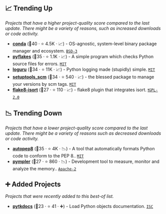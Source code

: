 ## 📈 Trending Up

_Projects that have a higher project-quality score compared to the last update. There might be a variety of reasons, such as increased downloads or code activity._

- <b><a href="https://github.com/conda/conda">conda</a></b> (🥈40 ·  ⭐ 4.5K · 📈) - OS-agnostic, system-level binary package manager and ecosystem. <code><a href="http://bit.ly/3aKzpTv">BSD-3</a></code>
- <b><a href="https://github.com/PyCQA/pyflakes">pyflakes</a></b> (🥇35 ·  ⭐ 1.1K · 📈) - A simple program which checks Python source files for errors. <code><a href="http://bit.ly/34MBwT8">MIT</a></code>
- <b><a href="https://github.com/Delgan/loguru">loguru</a></b> (🥈34 ·  ⭐ 11K · 📈) - Python logging made (stupidly) simple. <code><a href="http://bit.ly/34MBwT8">MIT</a></code>
- <b><a href="https://github.com/pypa/setuptools_scm">setuptools_scm</a></b> (🥈34 ·  ⭐ 540 · 📈) - the blessed package to manage your versions by scm tags. <code><a href="http://bit.ly/34MBwT8">MIT</a></code>
- <b><a href="https://github.com/gforcada/flake8-isort">flake8-isort</a></b> (🥉27 ·  ⭐ 110 · 📈) - flake8 plugin that integrates isort. <code><a href="http://bit.ly/2KucAZR">❗️GPL-2.0</a></code> <code><img src="https://cdn.iconscout.com/icon/free/png-256/8-eight-digital-number-numerical-numbers-36025.png" style="display:inline;" width="13" height="13"></code>

## 📉 Trending Down

_Projects that have a lower project-quality score compared to the last update. There might be a variety of reasons such as decreased downloads or code activity._

- <b><a href="https://github.com/hhatto/autopep8">autopep8</a></b> (🥉35 ·  ⭐ 4K · 📉) - A tool that automatically formats Python code to conform to the PEP 8.. <code><a href="http://bit.ly/34MBwT8">MIT</a></code>
- <b><a href="https://github.com/pympler/pympler">pympler</a></b> (🥉27 ·  ⭐ 860 · 📉) - Development tool to measure, monitor and analyze the memory.. <code><a href="http://bit.ly/3nYMfla">Apache-2</a></code>

## ➕ Added Projects

_Projects that were recently added to this best-of list._

- <b><a href="https://github.com/mkdocstrings/pytkdocs">pytkdocs</a></b> (🥉23 ·  ⭐ 41 · ➕) - Load Python objects documentation. <code><a href="http://bit.ly/3hkKRql">ISC</a></code>

